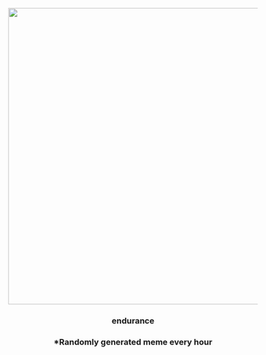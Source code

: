 <p align="center">
        <img src="https://i.imgur.com/29MDm8q.jpg" width="600" height="600">
        </p>
        <h3 align="center">endurance</h3>
        <h3 align="center">*Randomly generated meme every hour</h3>
    
